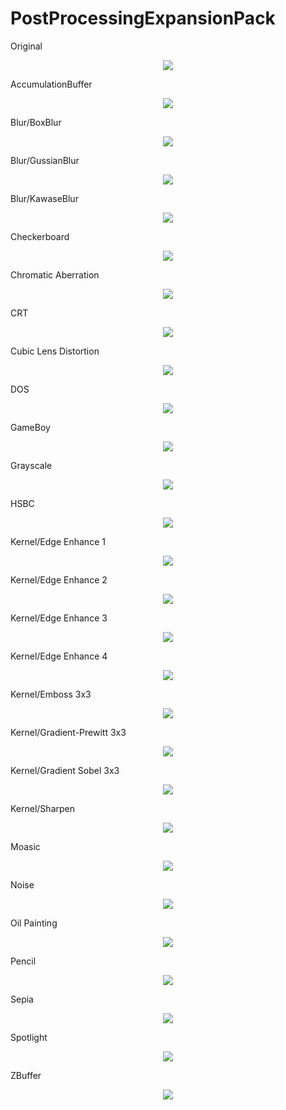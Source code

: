 # PostProcessingExpansionPack

Original
<p align="center">
<img style="margin:auto;"  src="https://github.com/ted10401/PostProcessingExpansionPack/blob/master/GithubResources/post-processing-expansion-pack-original.png">
</p>

AccumulationBuffer
<p align="center">
<img style="margin:auto;"  src="https://github.com/ted10401/PostProcessingExpansionPack/blob/master/GithubResources/post-processing-expansion-pack-accumulation-buffer">
</p>

Blur/BoxBlur
<p align="center">
<img style="margin:auto;"  src="https://github.com/ted10401/PostProcessingExpansionPack/blob/master/GithubResources/post-processing-expansion-pack-blur-box.png">
</p>

Blur/GussianBlur
<p align="center">
<img style="margin:auto;"  src="https://github.com/ted10401/PostProcessingExpansionPack/blob/master/GithubResources/post-processing-expansion-pack-blur-gaussian.png">
</p>

Blur/KawaseBlur
<p align="center">
<img style="margin:auto;"  src="https://github.com/ted10401/PostProcessingExpansionPack/blob/master/GithubResources/post-processing-expansion-pack-blur-kawase.png">
</p>

Checkerboard
<p align="center">
<img style="margin:auto;"  src="https://github.com/ted10401/PostProcessingExpansionPack/blob/master/GithubResources/post-processing-expansion-pack-checkerboard.png">
</p>

Chromatic Aberration
<p align="center">
<img style="margin:auto;"  src="https://github.com/ted10401/PostProcessingExpansionPack/blob/master/GithubResources/post-processing-expansion-pack-chromatic-aberration.png">
</p>

CRT
<p align="center">
<img style="margin:auto;"  src="https://github.com/ted10401/PostProcessingExpansionPack/blob/master/GithubResources/post-processing-expansion-pack-crt.gif">
</p>

Cubic Lens Distortion
<p align="center">
<img style="margin:auto;"  src="https://github.com/ted10401/PostProcessingExpansionPack/blob/master/GithubResources/post-processing-expansion-pack-cubic-lens-distortion.png">
</p>

DOS
<p align="center">
<img style="margin:auto;"  src="https://github.com/ted10401/PostProcessingExpansionPack/blob/master/GithubResources/post-processing-expansion-pack-dos.png">
</p>

GameBoy
<p align="center">
<img style="margin:auto;"  src="https://github.com/ted10401/PostProcessingExpansionPack/blob/master/GithubResources/post-processing-expansion-pack-gameboy.png">
</p>

Grayscale
<p align="center">
<img style="margin:auto;"  src="https://github.com/ted10401/PostProcessingExpansionPack/blob/master/GithubResources/post-processing-expansion-pack-grayscale.png">
</p>

HSBC
<p align="center">
<img style="margin:auto;"  src="https://github.com/ted10401/PostProcessingExpansionPack/blob/master/GithubResources/post-processing-expansion-pack-hsbc.png">
</p>

Kernel/Edge Enhance 1
<p align="center">
<img style="margin:auto;"  src="https://github.com/ted10401/PostProcessingExpansionPack/blob/master/GithubResources/post-processing-expansion-pack-kernel-edge-enhance-1.png">
</p>

Kernel/Edge Enhance 2
<p align="center">
<img style="margin:auto;"  src="https://github.com/ted10401/PostProcessingExpansionPack/blob/master/GithubResources/post-processing-expansion-pack-kernel-edge-enhance-2.png">
</p>

Kernel/Edge Enhance 3
<p align="center">
<img style="margin:auto;"  src="https://github.com/ted10401/PostProcessingExpansionPack/blob/master/GithubResources/post-processing-expansion-pack-kernel-edge-enhance-3.png">
</p>

Kernel/Edge Enhance 4
<p align="center">
<img style="margin:auto;"  src="https://github.com/ted10401/PostProcessingExpansionPack/blob/master/GithubResources/post-processing-expansion-pack-kernel-edge-enhance-4.png">
</p>

Kernel/Emboss 3x3
<p align="center">
<img style="margin:auto;"  src="https://github.com/ted10401/PostProcessingExpansionPack/blob/master/GithubResources/post-processing-expansion-pack-kernel-emboss-3x3.png">
</p>

Kernel/Gradient-Prewitt 3x3
<p align="center">
<img style="margin:auto;"  src="https://github.com/ted10401/PostProcessingExpansionPack/blob/master/GithubResources/post-processing-expansion-pack-kernel-gradient-prewitt-3x3.png">
</p>

Kernel/Gradient Sobel 3x3
<p align="center">
<img style="margin:auto;"  src="https://github.com/ted10401/PostProcessingExpansionPack/blob/master/GithubResources/post-processing-expansion-pack-kernel-gradient-sobel-3x3.png">
</p>

Kernel/Sharpen
<p align="center">
<img style="margin:auto;"  src="https://github.com/ted10401/PostProcessingExpansionPack/blob/master/GithubResources/post-processing-expansion-pack-kernel-sharpen.png">
</p>

Moasic
<p align="center">
<img style="margin:auto;"  src="https://github.com/ted10401/PostProcessingExpansionPack/blob/master/GithubResources/post-processing-expansion-pack-mosaic.png">
</p>

Noise
<p align="center">
<img style="margin:auto;"  src="https://github.com/ted10401/PostProcessingExpansionPack/blob/master/GithubResources/post-processing-expansion-pack-noise.gif">
</p>

Oil Painting
<p align="center">
<img style="margin:auto;"  src="https://github.com/ted10401/PostProcessingExpansionPack/blob/master/GithubResources/post-processing-expansion-pack-oil-panting.png">
</p>

Pencil
<p align="center">
<img style="margin:auto;"  src="https://github.com/ted10401/PostProcessingExpansionPack/blob/master/GithubResources/post-processing-expansion-pack-pencil.png">
</p>

Sepia
<p align="center">
<img style="margin:auto;"  src="https://github.com/ted10401/PostProcessingExpansionPack/blob/master/GithubResources/post-processing-expansion-pack-sepia.png">
</p>

Spotlight
<p align="center">
<img style="margin:auto;"  src="https://github.com/ted10401/PostProcessingExpansionPack/blob/master/GithubResources/post-processing-expansion-pack-spotlight.png">
</p>

ZBuffer
<p align="center">
<img style="margin:auto;"  src="https://github.com/ted10401/PostProcessingExpansionPack/blob/master/GithubResources/post-processing-expansion-pack-zbuffer.png">
</p>
